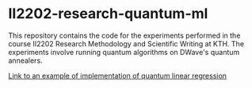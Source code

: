 # II2202-research-quantum-ml
This repository contains the code for the experiments performed in the course II2202 Research Methodology and Scientific Writing at KTH. The experiments involve running quantum algorithms on DWave's quantum annealers.

[Link to an example of implementation of quantum linear regression](https://colab.research.google.com/drive/1fxZ4Izw-3z7z5SrGrYtkswt5v8-fRnzC?usp=sharing)
